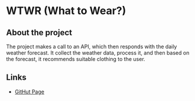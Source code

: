 # WTWR (What to Wear?)

## About the project

The project makes a call to an API, which then responds with the daily weather forecast. It collect the weather data, process it, and then based on the forecast, it recommends suitable clothing to the user.

## Links

- [GitHut Page](https://twoorcas.github.io/se_project_react)
